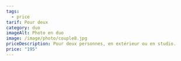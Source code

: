 ```yaml
---
tags:
  - price
tarif: Pour deux
category: duo
imageAlt: Photo en duo
image: /image/photo/couple8.jpg
priceDescription: Pour deux personnes, en extérieur ou en studio.
price: "195"
---
```

